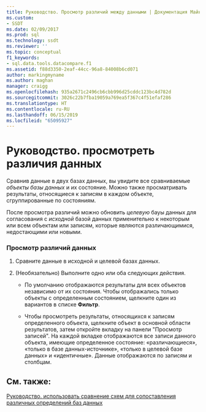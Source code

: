 ```yaml
---
title: Руководство. Просмотр различий между данными | Документация Майкрософт
ms.custom:
- SSDT
ms.date: 02/09/2017
ms.prod: sql
ms.technology: ssdt
ms.reviewer: ''
ms.topic: conceptual
f1_keywords:
- sql.data.tools.datacompare.f1
ms.assetid: f88d3350-2eaf-44cc-96a8-84008b6cd071
author: markingmyname
ms.author: maghan
manager: craigg
ms.openlocfilehash: 935a2671c2496cb6cbb996d25cddc123bc4d782d
ms.sourcegitcommit: 3026c22b7fba19059a769ea5f367c4f51efaf286
ms.translationtype: HT
ms.contentlocale: ru-RU
ms.lasthandoff: 06/15/2019
ms.locfileid: "65095927"
---
```

# <a name="how-to-view-data-differences"></a>Руководство. просмотреть различия данных
Сравнив данные в двух базах данных, вы увидите все сравниваемые *объекты базы данных* и их состояние. Можно также просматривать результаты, относящиеся к записям в каждом объекте, сгруппированные по состояниям.  
  
После просмотра различий можно обновить *целевую* бауы данных для согласования с *исходной* базой данных применительно к некоторым или всем объектам или записям, которые являются различающимися, недостающими или новыми.  
  
### <a name="to-view-data-differences"></a>Просмотр различий данных  
  
1.  Сравните данные в исходной и целевой базах данных.  
  
2.  (Необязательно) Выполните одно или оба следующих действия.  
  
    -   По умолчанию отображаются результаты для всех объектов независимо от их состояния. Чтобы отображались только объекты с определенным состоянием, щелкните один из вариантов в списке **Фильтр**.  
  
    -   Чтобы просмотреть результаты, относящихся к записям определенного объекта, щелкните объект в основной области результатов, затем откройте вкладку на панели "Просмотр записей". На каждой вкладке отображаются все записи данного объекта, имеющие определенное состояние: «различающиеся», «только в базе данных-источнике», «только в целевой базе данных» и «идентичные». Данные отображаются по записям и столбцам.  
  
## <a name="see-also"></a>См. также:  
[Руководство. использовать сравнение схем для сопоставления различных определений баз данных](../ssdt/how-to-use-schema-compare-to-compare-different-database-definitions.md)  
  
